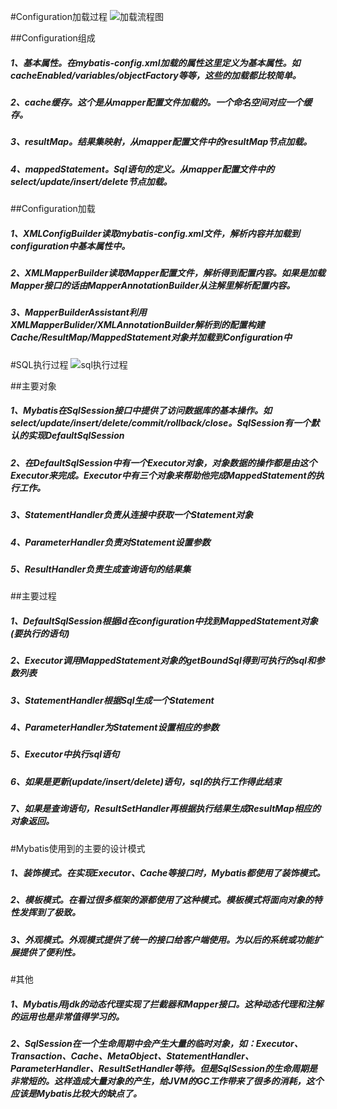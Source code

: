 #Configuration加载过程
![加载流程图](https://gitee.com/chenssy/blog-home/raw/master/image/series-images/database/mybatis//2019080910022_1.png)

##Configuration组成
##### 1、基本属性。在mybatis-config.xml加载的属性这里定义为基本属性。如cacheEnabled/variables/objectFactory等等，这些的加载都比较简单。
##### 2、cache缓存。这个是从mapper配置文件加载的。一个命名空间对应一个缓存。
##### 3、resultMap。结果集映射，从mapper配置文件中的resultMap节点加载。
##### 4、mappedStatement。Sql语句的定义。从mapper配置文件中的select/update/insert/delete节点加载。

##Configuration加载
##### 1、XMLConfigBuilder读取mybatis-config.xml文件，解析内容并加载到configuration中基本属性中。
##### 2、XMLMapperBuilder读取Mapper配置文件，解析得到配置内容。如果是加载Mapper接口的话由MapperAnnotationBuilder从注解里解析配置内容。
##### 3、MapperBuilderAssistant利用XMLMapperBulider/XMLAnnotationBuilder解析到的配置构建Cache/ResultMap/MappedStatement对象并加载到Configuration中

#SQL执行过程
![sql执行过程](https://gitee.com/chenssy/blog-home/raw/master/image/series-images/database/mybatis//2019080910022_2.png)

##主要对象
##### 1、Mybatis在SqlSession接口中提供了访问数据库的基本操作。如select/update/insert/delete/commit/rollback/close。SqlSession有一个默认的实现DefaultSqlSession
##### 2、在DefaultSqlSession中有一个Executor对象，对象数据的操作都是由这个Executor来完成。Executor中有三个对象来帮助他完成MappedStatement的执行工作。
##### 3、StatementHandler负责从连接中获取一个Statement对象
##### 4、ParameterHandler负责对Statement设置参数
##### 5、ResultHandler负责生成查询语句的结果集

##主要过程
##### 1、DefaultSqlSession根据id在configuration中找到MappedStatement对象(要执行的语句)
##### 2、Executor调用MappedStatement对象的getBoundSql得到可执行的sql和参数列表
##### 3、StatementHandler根据Sql生成一个Statement
##### 4、ParameterHandler为Statement设置相应的参数
##### 5、Executor中执行sql语句
##### 6、如果是更新(update/insert/delete)语句，sql的执行工作得此结束
##### 7、如果是查询语句，ResultSetHandler再根据执行结果生成ResultMap相应的对象返回。

#Mybatis使用到的主要的设计模式
##### 1、装饰模式。在实现Executor、Cache等接口时，Mybatis都使用了装饰模式。
##### 2、模板模式。在看过很多框架的源都使用了这种模式。模板模式将面向对象的特性发挥到了极致。
##### 3、外观模式。外观模式提供了统一的接口给客户端使用。为以后的系统或功能扩展提供了便利性。

#其他
##### 1、Mybatis用jdk的动态代理实现了拦截器和Mapper接口。这种动态代理和注解的运用也是非常值得学习的。
##### 2、SqlSession在一个生命周期中会产生大量的临时对象，如：Executor、Transaction、Cache、MetaObject、StatementHandler、ParameterHandler、ResultSetHandler等待。但是SqlSession的生命周期是非常短的。这样造成大量对象的产生，给JVM的GC工作带来了很多的消耗，这个应该是Mybatis比较大的缺点了。
